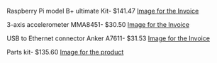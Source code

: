 Raspberry Pi model B+ ultimate Kit- $141.47 [Image for the Invoice](https://github.com/ArmanVelani/3-AxisAccelerometer/blob/master/invoices/RaspberryInvoice.png)   

3-axis accelerometer MMA8451- $30.50 [Image for the Invoice](https://github.com/ArmanVelani/3-AxisAccelerometer/blob/master/invoices/Sensor.png)   

USB to Ethernet connector Anker A7611- $31.53 [Image for the Invoice](https://github.com/ArmanVelani/3-AxisAccelerometer/blob/master/invoices/Adapter.PNG)   

Parts kit- $135.60 [Image for the product](https://github.com/ArmanVelani/3-AxisAccelerometer/blob/master/invoices/PartsKit.png)   
